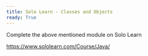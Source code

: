 ```yaml
---
title: Solo Learn - Classes and Objects
ready: True
---
```


Complete the above mentioned module on Solo Learn

https://www.sololearn.com/Course/Java/
